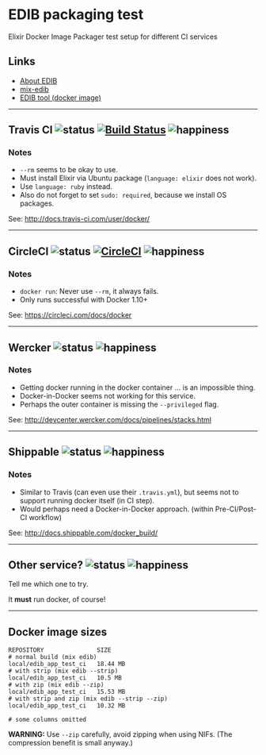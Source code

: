 # EDIB packaging test

Elixir Docker Image Packager test setup for different CI services

## Links

- [About EDIB](https://github.com/edib-tool/elixir-docker-image-packager)
- [mix-edib](https://github.com/edib-tool/mix-edib)
- [EDIB tool (docker image)](https://github.com/edib-tool/docker-edib-tool)

----

## Travis CI ![status](https://img.shields.io/badge/docker-ok-brightgreen.svg?style=flat-square) [![Build Status](https://img.shields.io/travis/edib-tool/edib-app-test-ci.svg?style=flat-square)](https://travis-ci.org/edib/edib-app-test-ci) ![happiness](https://img.shields.io/badge/happiness-yay-33ccff.svg?style=flat-square)

### Notes

- `--rm` seems to be okay to use.
- Must install Elixir via Ubuntu package (`language: elixir` does not work).
- Use `language: ruby` instead.
- Also do not forget to set `sudo: required`, because we install OS packages.

See: <http://docs.travis-ci.com/user/docker/>

----

## CircleCI ![status](https://img.shields.io/badge/docker-ok-brightgreen.svg?style=flat-square) [![CircleCI](https://img.shields.io/circleci/project/edib-tool/edib-app-test-ci.svg?style=flat-square)](https://circleci.com/gh/edib-tool/edib-app-test-ci) ![happiness](https://img.shields.io/badge/happiness-yay-33ccff.svg?style=flat-square)

### Notes

- `docker run`: Never use `--rm`, it always fails.
- Only runs successful with Docker 1.10+

See: <https://circleci.com/docs/docker>

----

## Wercker ![status](https://img.shields.io/badge/docker-fail-red.svg?style=flat-square) ![happiness](https://img.shields.io/badge/happiness-meh-663300.svg?style=flat-square)

### Notes

- Getting docker running in the docker container ... is an impossible thing.
- Docker-in-Docker seems not working for this service.
- Perhaps the outer container is missing the `--privileged` flag.

See: <http://devcenter.wercker.com/docs/pipelines/stacks.html>

----

## Shippable ![status](https://img.shields.io/badge/docker-fail-red.svg?style=flat-square) ![happiness](https://img.shields.io/badge/happiness-meh-663300.svg?style=flat-square)

### Notes

- Similar to Travis (can even use their `.travis.yml`), but seems not to support running docker itself (in CI step).
- Would perhaps need a Docker-in-Docker approach. (within Pre-CI/Post-CI workflow)

See: <http://docs.shippable.com/docker_build/>

----

## Other service? ![status](https://img.shields.io/badge/docker-%3F%3F%3F-aaaaaa.svg?style=flat-square) ![happiness](https://img.shields.io/badge/happiness-%3F%3F%3F-aaaaaa.svg?style=flat-square)

Tell me which one to try.

It **must** run docker, of course!

----

## Docker image sizes

```
REPOSITORY               SIZE
# normal build (mix edib)
local/edib_app_test_ci   18.44 MB
# with strip (mix edib --strip)
local/edib_app_test_ci   10.5 MB
# with zip (mix edib --zip)
local/edib_app_test_ci   15.53 MB
# with strip and zip (mix edib --strip --zip)
local/edib_app_test_ci   10.32 MB

# some columns omitted
```

**WARNING:** Use `--zip` carefully, avoid zipping when using NIFs.
(The compression benefit is small anyway.)

